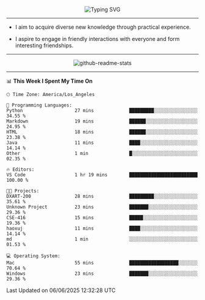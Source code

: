 <p align="center">
  <img src="https://readme-typing-svg.demolab.com?font=Fira+Code&weight=500&size=32&duration=2500&pause=1600&center=true&vCenter=true&random=false&width=1024&height=64&lines=Hi+there+%F0%9F%91%8B;I'm+delighted+you+could+make+it+here+%F0%9F%8E%89;I'm+Harry%2C+a+college+student+still+finding+my+way" alt="Typing SVG" />
</p>


---


- I aim to acquire diverse new knowledge through practical experience.

- I aspire to engage in friendly interactions with everyone and form interesting friendships.


---


<p align="center">
  <img src="https://github-readme-stats.vercel.app/api?username=Harry-Jing&show_icons=true" alt="github-readme-stats"/>
</p>


---

<!--START_SECTION:waka-->
📊 **This Week I Spent My Time On** 

```text
🕑︎ Time Zone: America/Los_Angeles

💬 Programming Languages: 
Python                   27 mins             █████████░░░░░░░░░░░░░░░░   34.55 % 
Markdown                 19 mins             ██████░░░░░░░░░░░░░░░░░░░   24.95 % 
HTML                     18 mins             ██████░░░░░░░░░░░░░░░░░░░   23.38 % 
Java                     11 mins             ████░░░░░░░░░░░░░░░░░░░░░   14.14 % 
Other                    1 min               █░░░░░░░░░░░░░░░░░░░░░░░░   02.35 % 

🔥 Editors: 
VS Code                  1 hr 19 mins        █████████████████████████   100.00 % 

🐱‍💻 Projects: 
DXART-200                28 mins             █████████░░░░░░░░░░░░░░░░   35.61 % 
Unknown Project          23 mins             ███████░░░░░░░░░░░░░░░░░░   29.36 % 
CSE-416                  15 mins             █████░░░░░░░░░░░░░░░░░░░░   19.36 % 
haoxuj                   11 mins             ████░░░░░░░░░░░░░░░░░░░░░   14.14 % 
md                       1 min               ░░░░░░░░░░░░░░░░░░░░░░░░░   01.53 % 

💻 Operating System: 
Mac                      55 mins             ██████████████████░░░░░░░   70.64 % 
Windows                  23 mins             ███████░░░░░░░░░░░░░░░░░░   29.36 % 
```


 Last Updated on 06/06/2025 12:32:28 UTC
<!--END_SECTION:waka-->
